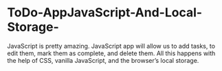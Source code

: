 # ToDo-AppJavaScript-And-Local-Storage-
JavaScript is pretty amazing. JavaScript app will allow us to add tasks, to edit them, mark them as complete, and delete them. All this happens with the help of CSS, vanilla JavaScript, and the browser’s local storage.
